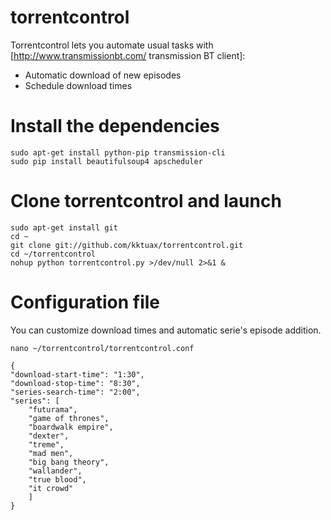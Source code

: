 torrentcontrol
==============

Torrentcontrol lets you automate usual tasks with [http://www.transmissionbt.com/ transmission BT client]:

 * Automatic download of new episodes
 * Schedule download times  

# Install the dependencies

    sudo apt-get install python-pip transmission-cli
	sudo pip install beautifulsoup4 apscheduler

# Clone torrentcontrol and launch

    sudo apt-get install git
    cd ~
    git clone git://github.com/kktuax/torrentcontrol.git
    cd ~/torrentcontrol
    nohup python torrentcontrol.py >/dev/null 2>&1 &
	
# Configuration file

You can customize download times and automatic serie's episode addition.

	nano ~/torrentcontrol/torrentcontrol.conf

    {
	"download-start-time": "1:30",
	"download-stop-time": "8:30",
	"series-search-time": "2:00",
	"series": [
		"futurama",
		"game of thrones",
		"boardwalk empire",
		"dexter",
		"treme",
		"mad men",
		"big bang theory",
		"wallander",
		"true blood",
		"it crowd"
		]
	}
	